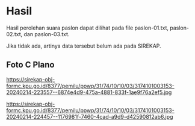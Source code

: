 # Hasil

Hasil perolehan suara paslon dapat dilihat pada file paslon-01.txt, paslon-02.txt, dan paslon-03.txt.

Jika tidak ada, artinya data tersebut belum ada pada SIREKAP.

## Foto C Plano

https://sirekap-obj-formc.kpu.go.id/8377/pemilu/ppwp/31/74/10/10/03/3174101003153-20240214-223557--6874e4d9-475a-4881-833f-1ae9f76a2ef5.jpg

https://sirekap-obj-formc.kpu.go.id/8377/pemilu/ppwp/31/74/10/10/03/3174101003153-20240214-224457--1176981f-7460-4cad-a9d9-d42590812ab6.jpg
